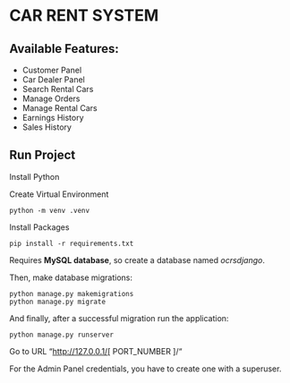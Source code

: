 # CAR RENT SYSTEM

## Available Features:

- Customer Panel
- Car Dealer Panel
- Search Rental Cars
- Manage Orders
- Manage Rental Cars
- Earnings History
- Sales History

## Run Project


Install Python

Create Virtual Environment

```
python -m venv .venv
```

Install Packages

```
pip install -r requirements.txt
```

Requires **MySQL database**, so create a database named _ocrsdjango_.

Then, make database migrations:
```
python manage.py makemigrations
python manage.py migrate
```

And finally, after a successful migration run the application:
```
python manage.py runserver
```

Go to URL “http://127.0.0.1/[ PORT_NUMBER ]/“

For the Admin Panel credentials, you have to create one with a superuser.
